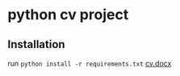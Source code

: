 # python cv project
## Installation
run `python install -r requirements.txt`
[cv.docx](https://github.com/STEPHEN07383/python-cv-project/files/12708488/cv.docx)
